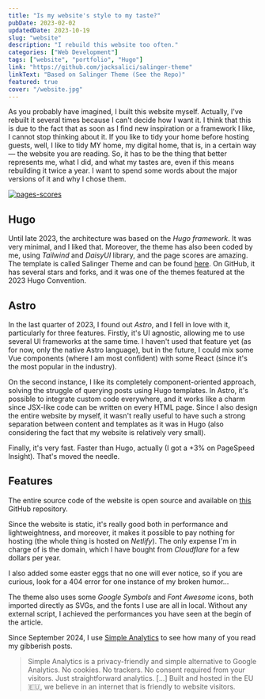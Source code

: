 ```yaml
---
title: "Is my website's style to my taste?"
pubDate: 2023-02-02
updatedDate: 2023-10-19
slug: "website"
description: "I rebuild this website too often."
categories: ["Web Development"]
tags: ["website", "portfolio", "Hugo"]
link: "https://github.com/jacksalici/salinger-theme"
linkText: "Based on Salinger Theme (See the Repo)"
featured: true
cover: "/website.jpg"
---
```


As you probably have imagined, I built this website myself. Actually, I've rebuilt it several times because I can't decide how I want it. I think that this is due to the fact that as soon as I find new inspiration or a framework I like, I cannot stop thinking about it. If you like to tidy your home before hosting guests, well, I like to tidy MY home, my digital home, that is, in a certain way — the website you are reading. So, it has to be the thing that better represents me, what I did, and what my tastes are, even if this means rebuilding it twice a year. I want to spend some words about the major versions of it and why I chose them.

[![pages-scores](/uploads/scores.png)](https://pagespeed.web.dev/analysis/https-jacksalici-com/3hqj7sj4ug?form_factor=mobile)

## Hugo

Until late 2023, the architecture was based on the _Hugo framework_. It was very minimal, and I liked that. Moreover, the theme has also been coded by me, using _Tailwind_ and _DaisyUI_ library, and the page scores are amazing. The template is called Salinger Theme and can be found [here](/p/salinger-theme). On GitHub, it has several stars and forks, and it was one of the themes featured at the 2023 Hugo Convention.

## Astro

In the last quarter of 2023, I found out _Astro_, and I fell in love with it, particularly for three features. Firstly, it's UI agnostic, allowing me to use several UI frameworks at the same time. I haven't used that feature yet (as for now, only the native Astro language), but in the future, I could mix some Vue components (where I am most confident) with some React (since it's the most popular in the industry).

On the second instance, I like its completely component-oriented approach, solving the struggle of querying posts using Hugo templates. In Astro, it's possible to integrate custom code everywhere, and it works like a charm since JSX-like code can be written on every HTML page. Since I also design the entire website by myself, it wasn't really useful to have such a strong separation between content and templates as it was in Hugo (also considering the fact that my website is relatively very small).

Finally, it's very fast. Faster than Hugo, actually (I got a +3% on PageSpeed Insight). That's moved the needle.

## Features

The entire source code of the website is open source and available on [this](https://github.com/jacksalici/jacksalici.com) GitHub repository.

Since the website is static, it's really good both in performance and lightweightness, and moreover, it makes it possible to pay nothing for hosting (the whole thing is hosted on _Netlify_). The only expense I'm in charge of is the domain, which I have bought from _Cloudflare_ for a few dollars per year.

I also added some easter eggs that no one will ever notice, so if you are curious, look for a 404 error for one instance of my broken humor...

The theme also uses some _Google Symbols_ and _Font Awesome_ icons, both imported directly as SVGs, and the fonts I use are all in local. Without any external script, I achieved the performances you have seen at the begin of the article.


<!--Having said that, do you know that I love pizza, coding, and succulent plants? This website is also reachable at [🍕💻🌵.tk](http://🍕💻🌵.tk) (emojis order matters).

Just looking at [these](/p/emojipoll/) [projects](/p/emoji-list-api/), you know that I also like emojis, but normally, they change according to the operating system where they are read. So, for a long time, I've applied the _Tweemoji_ (open-source Twitter Emoji) library to be sure to get the same emoji experience on all devices, but when I rebuilt the website in Astro, I decided to drop that for the sake of performance (the change is not a big deal, but PageSpeed waits for no man). At the same time, the theme also uses some _Google Symbols_ and _Font Awesome_ icons, both imported directly as SVGs, and the fonts I use are all in local. Without any external script, I achieved the perfomances you have seen at the begin of the article.  -->

Since September 2024, I use [Simple Analytics](https://www.simpleanalytics.com/) to see how many of you read my gibberish posts. 
 > Simple Analytics is a privacy-friendly and simple alternative to Google Analytics. No cookies. No trackers. No consent required from your visitors. Just straightforward analytics. [...] Built and hosted in the EU 🇪🇺, we believe in an internet that is friendly to website visitors.


